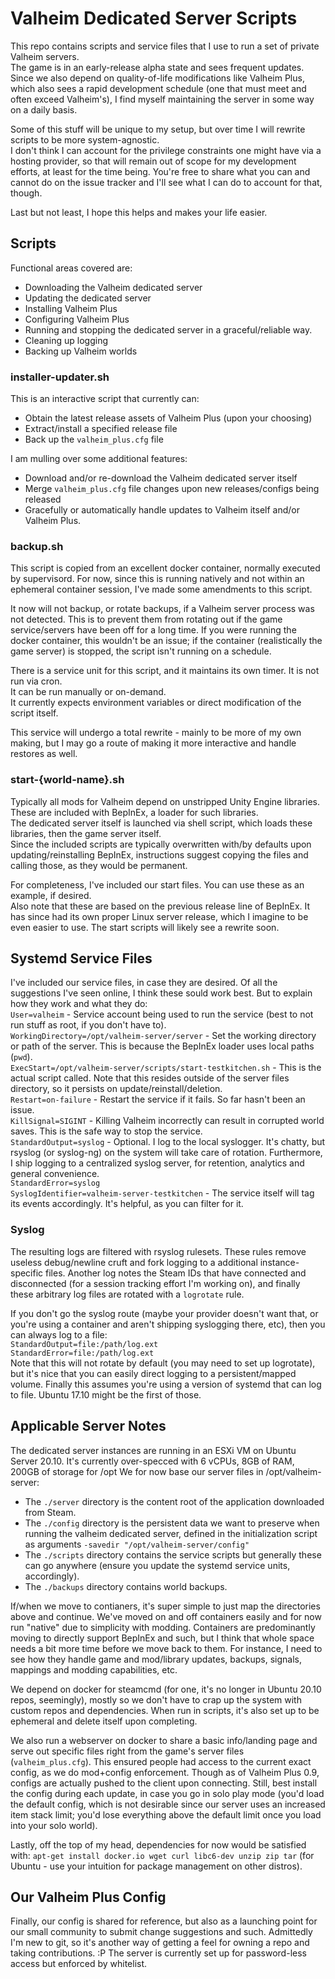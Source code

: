 # Valheim Dedicated Server Scripts
This repo contains scripts and service files that I use to run a set of private Valheim servers.  
The game is in an early-release alpha state and sees frequent updates. Since we also depend on quality-of-life modifications like Valheim Plus, which also sees a rapid development schedule (one that must meet and often exceed Valheim's), I find myself maintaining the server in some way on a daily basis.  
  
Some of this stuff will be unique to my setup, but over time I will rewrite scripts to be more system-agnostic.  
I don't think I can account for the privilege constraints one might have via a hosting provider, so that will remain out of scope for my development efforts, at least for the time being. You're free to share what you can and cannot do on the issue tracker and I'll see what I can do to account for that, though.  
  
Last but not least, I hope this helps and makes your life easier.  

## Scripts
Functional areas covered are:
* Downloading the Valheim dedicated server
* Updating the dedicated server
* Installing Valheim Plus
* Configuring Valheim Plus
* Running and stopping the dedicated server in a graceful/reliable way.
* Cleaning up logging
* Backing up Valheim worlds

### installer-updater.sh
This is an interactive script that currently can:
* Obtain the latest release assets of Valheim Plus (upon your choosing)
* Extract/install a specified release file
* Back up the `valheim_plus.cfg` file

I am mulling over some additional features:
* Download and/or re-download the Valheim dedicated server itself
* Merge `valheim_plus.cfg` file changes upon new releases/configs being released
* Gracefully or automatically handle updates to Valheim itself and/or Valheim Plus.

### backup.sh
This script is copied from an excellent docker container, normally executed by supervisord. For now, since this is running natively and not within an ephemeral container session, I've made some amendments to this script.

It now will not backup, or rotate backups, if a Valheim server process was not detected. This is to prevent them from rotating out if the game service/servers have been off for a long time. If you were running the docker container, this wouldn't be an issue; if the container (realistically the game server) is stopped, the script isn't running on a schedule.

There is a service unit for this script, and it maintains its own timer. It is not run via cron.  
It can be run manually or on-demand.  
It currently expects environment variables or direct modification of the script itself.  

This service will undergo a total rewrite - mainly to be more of my own making, but I may go a route of making it more interactive and handle restores as well.

### start-{world-name}.sh
Typically all mods for Valheim depend on unstripped Unity Engine libraries. These are included with BepInEx, a loader for such libraries.  
The dedicated server itself is launched via shell script, which loads these libraries, then the game server itself.  
Since the included scripts are typically overwritten with/by defaults upon updating/reinstalling BepInEx, instructions suggest copying the files and calling those, as they would be permanent.

For completeness, I've included our start files. You can use these as an example, if desired.  
Also note that these are based on the previous release line of BepInEx. It has since had its own proper Linux server release, which I imagine to be even easier to use. The start scripts will likely see a rewrite soon.

## Systemd Service Files
I've included our service files, in case they are desired. Of all the suggestions I've seen online, I think these sould work best. But to explain how they work and what they do:  
`User=valheim` - Service account being used to run the service (best to not run stuff as root, if you don't have to).  
`WorkingDirectory=/opt/valheim-server/server` - Set the working directory or path of the server. This is because the BepInEx loader uses local paths (`pwd`).  
`ExecStart=/opt/valheim-server/scripts/start-testkitchen.sh` - This is the actual script called. Note that this resides outside of the server files directory, so it persists on update/reinstall/deletion.  
`Restart=on-failure` - Restart the service if it fails. So far hasn't been an issue.  
`KillSignal=SIGINT` - Killing Valheim incorrectly can result in corrupted world saves. This is the safe way to stop the service.  
`StandardOutput=syslog` - Optional. I log to the local syslogger. It's chatty, but rsyslog (or syslog-ng) on the system will take care of rotation. Furthermore, I ship logging to a centralized syslog server, for retention, analytics and general convenience.  
`StandardError=syslog`  
`SyslogIdentifier=valheim-server-testkitchen` - The service itself will tag its events accordingly. It's helpful, as you can filter for it.  

### Syslog

The resulting logs are filtered with rsyslog rulesets. These rules remove useless debug/newline cruft and fork logging to a additional instance-specific files. Another log notes the Steam IDs that have connected and disconnected (for a session tracking effort I'm working on), and finally these arbitrary log files are rotated with a `logrotate` rule.

If you don't go the syslog route (maybe your provider doesn't want that, or you're using a container and aren't shipping syslogging there, etc), then you can always log to a file:  
`StandardOutput=file:/path/log.ext`  
`StandardError=file:/path/log.ext`  
Note that this will not rotate by default (you may need to set up logrotate), but it's nice that you can easily direct logging to a persistent/mapped volume.
Finally this assumes you're using a version of systemd that can log to file. Ubuntu 17.10 might be the first of those.

## Applicable Server Notes
The dedicated server instances are running in an ESXi VM on Ubuntu Server 20.10. It's currently over-specced with 6 vCPUs, 8GB of RAM, 200GB of storage for /opt
We for now base our server files in /opt/valheim-server:
- The `./server` directory is the content root of the application downloaded from Steam.
- The `./config` directory is the persistent data we want to preserve when running the valheim dedicated server, defined in the initialization script as arguments `-savedir "/opt/valheim-server/config"`
- The `./scripts` directory contains the service scripts but generally these can go anywhere (ensure you update the systemd service units, accordingly).
- The `./backups` directory contains world backups.

If/when we move to contianers, it's super simple to just map the directories above and continue. We've moved on and off containers easily and for now run "native" due to simplicity with modding. Containers are predominantly moving to directly support BepInEx and such, but I think that whole space needs a bit more time before we move back to them. For instance, I need to see how they handle game and mod/library updates, backups, signals, mappings and modding capabilities, etc.

We depend on docker for steamcmd (for one, it's no longer in Ubuntu 20.10 repos, seemingly), mostly so we don't have to crap up the system with custom repos and dependencies. When run in scripts, it's also set up to be ephemeral and delete itself upon completing.

We also run a webserver on docker to share a basic info/landing page and serve out specific files right from the game's server files (`valheim_plus.cfg`). This ensured people had access to the current exact config, as we do mod+config enforcement. Though as of Valheim Plus 0.9, configs are actually pushed to the client upon connecting. Still, best install the config during each update, in case you go in solo play mode (you'd load the default config, which is not desirable since our server uses an increased item stack limit; you'd lose everything above the default limit once you load into your solo world).

Lastly, off the top of my head, dependencies for now would be satisfied with:
`apt-get install docker.io wget curl libc6-dev unzip zip tar` (for Ubuntu - use your intuition for package management on other distros).

## Our Valheim Plus Config
Finally, our config is shared for reference, but also as a launching point for our small community to submit change suggestions and such.
Admittedly I'm new to git, so it's another way of getting a feel for owning a repo and taking contributions. :P
The server is currently set up for password-less access but enforced by whitelist.
